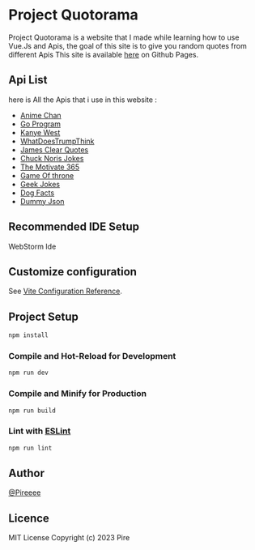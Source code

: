 ﻿
# Project Quotorama

Project Quotorama is a website that I made while learning how to use Vue.Js and Apis,
the goal of this site is to give you random quotes from different Apis
This site is available [here](https://pireeee.github.io/ProjectQuotorama/) on Github Pages.

## Api List

here is All the Apis that i use in this website :

 - [Anime Chan](https://animechan.vercel.app/)
 - [Go Program](https://goprogram.ai/)
 - [Kanye West](https://kanye.rest/)
 - [WhatDoesTrumpThink](https://whatdoestrumpthink.com/api-docs/index.html)
 - [James Clear Quotes](https://www.jcquotes.com/)
 - [Chuck Noris Jokes](https://api.chucknorris.io/)
 - [The Motivate 365](https://github.com/tlcheah2/stoic-quote-lambda-public-api)
 - [Game Of throne](https://gameofthronesquotes.xyz/)
 - [Geek Jokes](https://github.com/sameerkumar18/geek-joke-api)
 - [Dog Facts](https://kinduff.github.io/dog-api/)
 - [Dummy Json](https://dummyjson.com/)

## Recommended IDE Setup

WebStorm Ide

## Customize configuration

See [Vite Configuration Reference](https://vitejs.dev/config/).

## Project Setup

```sh
npm install
```

### Compile and Hot-Reload for Development

```sh
npm run dev
```

### Compile and Minify for Production

```sh
npm run build
```

### Lint with [ESLint](https://eslint.org/)

```sh
npm run lint
```

## Author 
[@Pireeee](github.com/Pireeee)

## Licence

MIT License
Copyright (c) 2023 Pire
